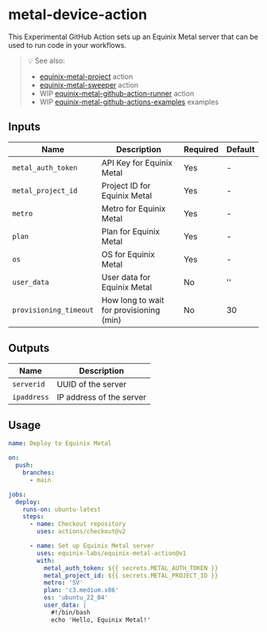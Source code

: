 # metal-device-action

This Experimental GitHub Action sets up an Equinix Metal server that can be used to run code in your workflows.

> :bulb: See also:
> - [equinix-metal-project](https://github.com/equinix-labs/metal-project-action) action
> - [equinix-metal-sweeper](https://github.com/equinix-labs/metal-sweeper-action) action
> - WIP [equinix-metal-github-action-runner](https://github.com/cprivitere/github-action-metal-runner) action
> - WIP [equinix-metal-github-actions-examples](https://github.com/equinix-labs/metal-actions-example) examples

## Inputs

| Name                  | Description                            | Required | Default |
|-----------------------|----------------------------------------|----------|---------|
| `metal_auth_token`    | API Key for Equinix Metal               | Yes      | -       |
| `metal_project_id`    | Project ID for Equinix Metal            | Yes      | -       |
| `metro`               | Metro for Equinix Metal                 | Yes      | -       |
| `plan`                | Plan for Equinix Metal                  | Yes      | -       |
| `os`                  | OS for Equinix Metal                    | Yes      | -       |
| `user_data`           | User data for Equinix Metal             | No       | ''      |
| `provisioning_timeout`| How long to wait for provisioning (min) | No       | 30      |

## Outputs

| Name          | Description             |
|---------------|-------------------------|
| `serverid`    | UUID of the server      |
| `ipaddress`   | IP address of the server|

## Usage

```yaml
name: Deploy to Equinix Metal

on:
  push:
    branches:
      - main

jobs:
  deploy:
    runs-on: ubuntu-latest
    steps:
      - name: Checkout repository
        uses: actions/checkout@v2

      - name: Set up Equinix Metal server
        uses: equinix-labs/equinix-metal-action@v1
        with:
          metal_auth_token: ${{ secrets.METAL_AUTH_TOKEN }}
          metal_project_id: ${{ secrets.METAL_PROJECT_ID }}
          metro: 'SV'
          plan: 'c3.medium.x86'
          os: 'ubuntu_22_04'
          user_data: |
            #!/bin/bash
            echo 'Hello, Equinix Metal!'
```
